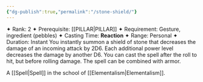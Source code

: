 ```yaml
---
{"dg-publish":true,"permalink":"/stone-shield/"}
---
```


✦ Rank: 2
✦ Prerequisite: [[PILLAR\|PILLAR]]
✦ Requirement: Gesture, ingredient (pebbles)
✦ Casting Time: **Reaction**
✦ Range: Personal
✦ Duration: Instant
You instantly summon a shield of stone that decreases the
damage of an incoming attack by 2D6. Each additional
power level decreases the damage by another D6. You can
cast the spell after the roll to hit, but before rolling damage.
The spell can be combined with armor.

A [[Spell\|Spell]] in the school of [[Elementalism\|Elementalism]].